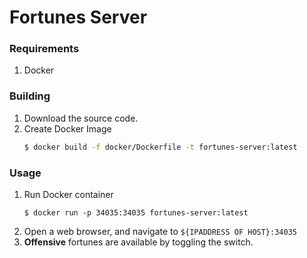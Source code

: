 # Fortunes Server

### Requirements

1. Docker

### Building

1. Download the source code.
1. Create Docker Image
   ```sh
   $ docker build -f docker/Dockerfile -t fortunes-server:latest
   ```

### Usage
1. Run Docker container
   ```
   $ docker run -p 34035:34035 fortunes-server:latest
   ```
1. Open a web browser, and navigate to `${IPADDRESS OF HOST}:34035`
1. **Offensive** fortunes are available by toggling the switch.
